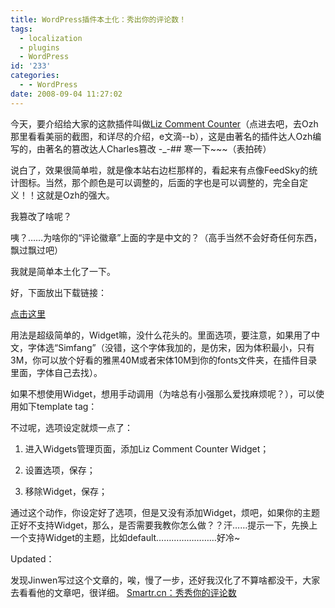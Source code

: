 ```yaml
---
title: WordPress插件本土化：秀出你的评论数！
tags:
  - localization
  - plugins
  - WordPress
id: '233'
categories:
  - - WordPress
date: 2008-09-04 11:27:02
---
```


今天，要介绍给大家的这款插件叫做[Liz Comment Counter](http://planetozh.com/blog/my-projects/liz-strauss-comment-count-badge-widget-wordpress/)（点进去吧，去Ozh那里看看美丽的截图，和详尽的介绍，e文滴--b），这是由著名的插件达人Ozh编写的，由著名的篡改达人Charles篡改 -_-## 寒一下~~~（表拍砖）

说白了，效果很简单啦，就是像本站右边栏那样的，看起来有点像FeedSky的统计图标。当然，那个颜色是可以调整的，后面的字也是可以调整的，完全自定义！！这就是Ozh的强大。
<!-- more -->
我篡改了啥呢？

咦？……为啥你的“评论徽章”上面的字是中文的？（高手当然不会好奇任何东西，飘过飘过吧）

我就是简单本土化了一下。

好，下面放出下载链接：

[点击这里](http://www.mediafire.com/?cdgseh2onkn)

用法是超级简单的，Widget嘛，没什么花头的。里面选项，要注意，如果用了中文，字体选“Simfang”（没错，这个字体我加的，是仿宋，因为体积最小，只有3M，你可以放个好看的雅黑40M或者宋体10M到你的fonts文件夹，在插件目录里面，字体自己去找）。

如果不想使用Widget，想用手动调用（为啥总有小强那么爱找麻烦呢？），可以使用如下template tag：

<?php wp_ozh_lcc_badge();?>

不过呢，选项设定就烦一点了：

1. 进入Widgets管理页面，添加Liz Comment Counter Widget；

2. 设置选项，保存；

3. 移除Widget，保存；

通过这个动作，你设定好了选项，但是又没有添加Widget，烦吧，如果你的主题正好不支持Widget，那么，是否需要我教你怎么做？？汗……提示一下，先换上一个支持Widget的主题，比如default……………………好冷~

Updated：

发现Jinwen写过这个文章的，唉，慢了一步，还好我汉化了不算啥都没干，大家去看看他的文章吧，很详细。
[Smartr.cn：秀秀你的评论数](http://smartr.cn/wordpress/why-not-show-your-comment-numbers.html)
